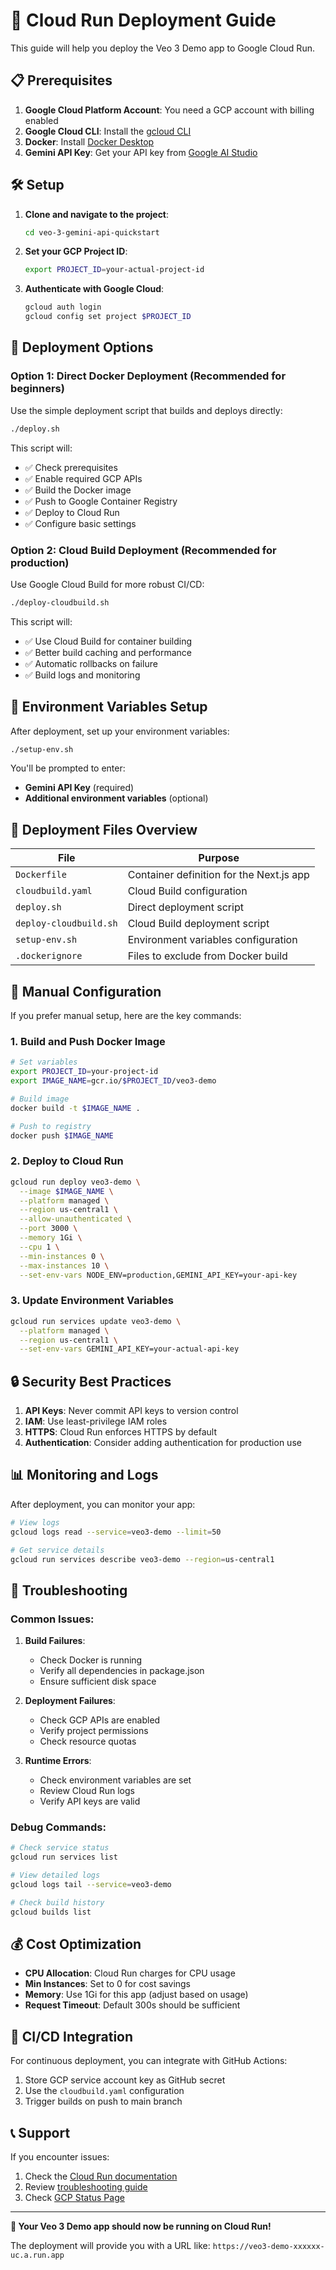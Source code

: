 # 🚀 Cloud Run Deployment Guide

This guide will help you deploy the Veo 3 Demo app to Google Cloud Run.

## 📋 Prerequisites

1. **Google Cloud Platform Account**: You need a GCP account with billing enabled
2. **Google Cloud CLI**: Install the [gcloud CLI](https://cloud.google.com/sdk/docs/install)
3. **Docker**: Install [Docker Desktop](https://www.docker.com/products/docker-desktop/)
4. **Gemini API Key**: Get your API key from [Google AI Studio](https://aistudio.google.com/)

## 🛠️ Setup

1. **Clone and navigate to the project**:
   ```bash
   cd veo-3-gemini-api-quickstart
   ```

2. **Set your GCP Project ID**:
   ```bash
   export PROJECT_ID=your-actual-project-id
   ```

3. **Authenticate with Google Cloud**:
   ```bash
   gcloud auth login
   gcloud config set project $PROJECT_ID
   ```

## 🚀 Deployment Options

### Option 1: Direct Docker Deployment (Recommended for beginners)

Use the simple deployment script that builds and deploys directly:

```bash
./deploy.sh
```

This script will:
- ✅ Check prerequisites
- ✅ Enable required GCP APIs
- ✅ Build the Docker image
- ✅ Push to Google Container Registry
- ✅ Deploy to Cloud Run
- ✅ Configure basic settings

### Option 2: Cloud Build Deployment (Recommended for production)

Use Google Cloud Build for more robust CI/CD:

```bash
./deploy-cloudbuild.sh
```

This script will:
- ✅ Use Cloud Build for container building
- ✅ Better build caching and performance
- ✅ Automatic rollbacks on failure
- ✅ Build logs and monitoring

## 🔧 Environment Variables Setup

After deployment, set up your environment variables:

```bash
./setup-env.sh
```

You'll be prompted to enter:
- **Gemini API Key** (required)
- **Additional environment variables** (optional)

## 📁 Deployment Files Overview

| File | Purpose |
|------|---------|
| `Dockerfile` | Container definition for the Next.js app |
| `cloudbuild.yaml` | Cloud Build configuration |
| `deploy.sh` | Direct deployment script |
| `deploy-cloudbuild.sh` | Cloud Build deployment script |
| `setup-env.sh` | Environment variables configuration |
| `.dockerignore` | Files to exclude from Docker build |

## 🔧 Manual Configuration

If you prefer manual setup, here are the key commands:

### 1. Build and Push Docker Image
```bash
# Set variables
export PROJECT_ID=your-project-id
export IMAGE_NAME=gcr.io/$PROJECT_ID/veo3-demo

# Build image
docker build -t $IMAGE_NAME .

# Push to registry
docker push $IMAGE_NAME
```

### 2. Deploy to Cloud Run
```bash
gcloud run deploy veo3-demo \
  --image $IMAGE_NAME \
  --platform managed \
  --region us-central1 \
  --allow-unauthenticated \
  --port 3000 \
  --memory 1Gi \
  --cpu 1 \
  --min-instances 0 \
  --max-instances 10 \
  --set-env-vars NODE_ENV=production,GEMINI_API_KEY=your-api-key
```

### 3. Update Environment Variables
```bash
gcloud run services update veo3-demo \
  --platform managed \
  --region us-central1 \
  --set-env-vars GEMINI_API_KEY=your-actual-api-key
```

## 🔒 Security Best Practices

1. **API Keys**: Never commit API keys to version control
2. **IAM**: Use least-privilege IAM roles
3. **HTTPS**: Cloud Run enforces HTTPS by default
4. **Authentication**: Consider adding authentication for production use

## 📊 Monitoring and Logs

After deployment, you can monitor your app:

```bash
# View logs
gcloud logs read --service=veo3-demo --limit=50

# Get service details
gcloud run services describe veo3-demo --region=us-central1
```

## 🐛 Troubleshooting

### Common Issues:

1. **Build Failures**:
   - Check Docker is running
   - Verify all dependencies in package.json
   - Ensure sufficient disk space

2. **Deployment Failures**:
   - Check GCP APIs are enabled
   - Verify project permissions
   - Check resource quotas

3. **Runtime Errors**:
   - Check environment variables are set
   - Review Cloud Run logs
   - Verify API keys are valid

### Debug Commands:
```bash
# Check service status
gcloud run services list

# View detailed logs
gcloud logs tail --service=veo3-demo

# Check build history
gcloud builds list
```

## 💰 Cost Optimization

- **CPU Allocation**: Cloud Run charges for CPU usage
- **Min Instances**: Set to 0 for cost savings
- **Memory**: Use 1Gi for this app (adjust based on usage)
- **Request Timeout**: Default 300s should be sufficient

## 🔄 CI/CD Integration

For continuous deployment, you can integrate with GitHub Actions:

1. Store GCP service account key as GitHub secret
2. Use the `cloudbuild.yaml` configuration
3. Trigger builds on push to main branch

## 📞 Support

If you encounter issues:

1. Check the [Cloud Run documentation](https://cloud.google.com/run/docs)
2. Review [troubleshooting guide](https://cloud.google.com/run/docs/troubleshooting)
3. Check [GCP Status Page](https://status.cloud.google.com/)

---

**🎉 Your Veo 3 Demo app should now be running on Cloud Run!**

The deployment will provide you with a URL like: `https://veo3-demo-xxxxxx-uc.a.run.app`
